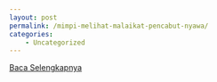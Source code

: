 ```yaml
---
layout: post
permalink: /mimpi-melihat-malaikat-pencabut-nyawa/
categories:
    - Uncategorized
---
```


[Baca Selengkapnya](/07)